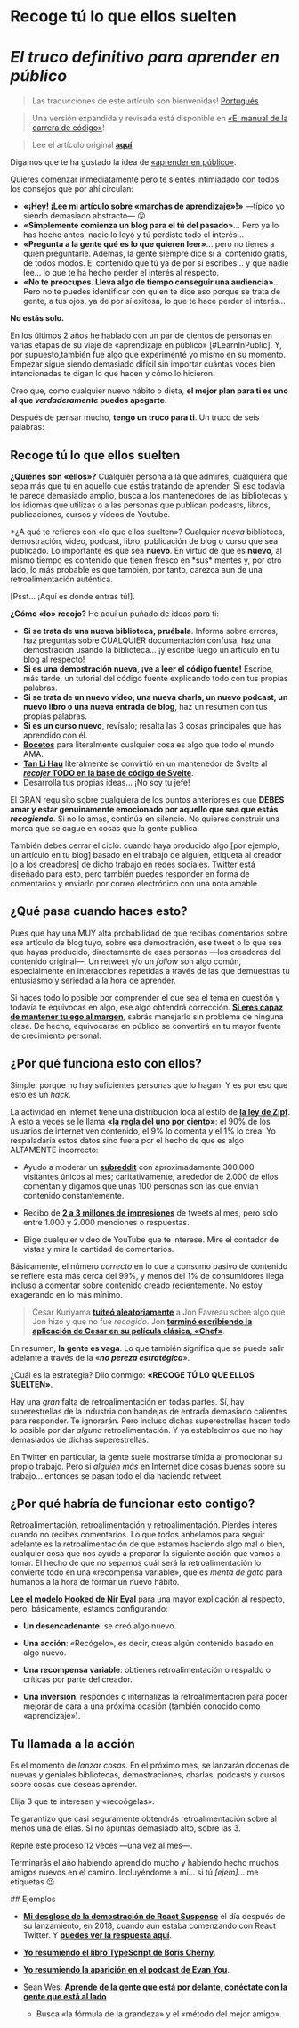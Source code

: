 # Recoge tú lo que ellos suelten

# _El truco definitivo para aprender en público_

> Las traducciones de este artículo son bienvenidas! [Portugués](https://meleu.github.io/artigos-traduzidos/aprenda-em-publico-hack.html)

> Una versión expandida y revisada está disponible en [«El manual de la carrera de código»](https://www.learninpublic.org/)!

> Lee el artículo original **[aquí](https://www.swyx.io/puwtpd)**

Digamos que te ha gustado la idea de [«aprender en público»](https://www.swyx.io/writing/learn-in-public/).

Quieres comenzar inmediatamente pero te sientes intimiadado con todos los consejos que por ahí circulan:

- **«¡Hey! ¡Lee mi artículo sobre [«marchas de aprendizaje»](https://www.swyx.io/writing/learning-gears/)!»** —típico yo siendo demasiado abstracto— 😛
- **«Simplemente comienza un blog para el tú del pasado»**... Pero ya lo has hecho antes, nadie lo leyó y tú perdiste todo el interés...
- **«Pregunta a la gente qué es lo que quieren leer»**... pero no tienes a quien preguntarle. Además, la gente siempre dice sí al contenido gratis, de todos modos. El contenido que tú ya de por sí escribes... y que nadie lee... lo que te ha hecho perder el interés al respecto.
- **«No te preocupes. Lleva algo de tiempo conseguir una audiencia»**... Pero no te puedes identificar con quien te dice eso porque se trata de gente, a tus ojos, ya de por sí exitosa, lo que te hace perder el interés...

**No estás solo.**

En los últimos 2 años he hablado con un par de cientos de personas en varias etapas de su viaje de «aprendizaje en público» [#LearnInPublic]. Y, por supuesto,también fue algo que experimenté yo mismo en su momento. Empezar sigue siendo demasiado difícil sin importar cuántas voces bien intencionadas te digan lo que hacen y cómo lo hicieron.

Creo que, como cualquier nuevo hábito o dieta, **el mejor plan para ti es uno al que _verdaderamente_ puedes apegarte**.

Después de pensar mucho, **tengo un truco para ti**. Un truco de seis palabras:

## Recoge tú lo que ellos suelten

**¿Quiénes son «ellos»?** Cualquier persona a la que admires, cualquiera que sepa más que tú en aquello que estás tratando de aprender. Si eso todavía te parece demasiado amplio, busca a los mantenedores de las bibliotecas y los idiomas que utilizas o a las personas que publican podcasts, libros, publicaciones, cursos y vídeos de Youtube.

*¿A qué te refieres con «lo que ellos suelten»? Cualquier *nueva* biblioteca, demostración, video, podcast, libro, publicación de blog o curso que sea publicado. Lo importante es que sea **nuevo**. En virtud de que es **nuevo**, al mismo tiempo es contenido que tienen fresco en *sus\* mentes y, por otro lado, lo más probable es que también, por tanto, carezca aun de una retroalimentación auténtica.

[Psst... ¡Aquí es donde entras tú!].

**¿Cómo «lo» recojo?** He aquí un puñado de ideas para ti:

- **Si se trata de una nueva biblioteca, pruébala**. Informa sobre errores, haz preguntas sobre CUALQUIER documentación confusa, haz una demostración usando la biblioteca... ¡y escribe luego un artículo en tu blog al respecto!
- **Si es una demostración nueva, ¡ve a leer el código fuente!** Escribe, más tarde, un tutorial del código fuente explicando todo con tus propias palabras.
- **Si se trata de un nuevo vídeo, una nueva charla, un nuevo podcast, un nuevo libro o una nueva entrada de blog**, haz un resumen con tus propias palabras.
- **Si es un curso nuevo**, revísalo; resalta las 3 cosas principales que has aprendido con él.
- [**Bocetos**](https://illustrated.dev/) para literalmente cualquier cosa es algo que todo el mundo AMA.
- [**Tan Li Hau**](https://twitter.com/lihautan) literalmente se convirtió en un mantenedor de Svelte al [**_recojer_ TODO en la base de código de Svelte**](https://www.youtube.com/watch?v=nsua1124ahs).
- Desarrolla tus propias ideas... ¡No soy tu jefe!

El GRAN requisito sobre cualquiera de los puntos anteriores es que **DEBES amar y estar genuinamente emocionado por aquello que sea que estás _recogiendo_**. Si no lo amas, continúa en silencio. No quieres construir una marca que se cague en cosas que la gente publica.

También debes cerrar el ciclo: cuando haya producido algo [por ejemplo, un artículo en tu blog] basado en el trabajo de alguien, etiqueta al creador [o a los creadores] de dicho trabajo en redes sociales. Twitter está diseñado para esto, pero también puedes responder en forma de comentarios y enviarlo por correo electrónico con una nota amable.

## ¿Qué pasa cuando haces esto?

Pues que hay una MUY alta probabilidad de que recibas comentarios sobre ese artículo de blog tuyo, sobre esa demostración, ese tweet o lo que sea que hayas producido, directamente de esas personas —los creadores del contenido original—. Un retweet y/o un _follow_ son algo común, especialmente en interacciones repetidas a través de las que demuestras tu entusiasmo y seriedad a la hora de aprender.

Si haces todo lo posible por comprender el que sea el tema en cuestión y todavía te equivocas en algo, ese algo obtendrá corrección. **[Si eres capaz de mantener tu ego al margen](https://www.swyx.io/speaking/kentcdodds-podcast/)**, sabrás manejarlo sin problema de ninguna clase. De hecho, equivocarse en público se convertirá en tu mayor fuente de crecimiento personal.

## ¿Por qué funciona esto con ellos?

Simple: porque no hay suficientes personas que lo hagan. Y es por eso que esto es un _hack_.

La actividad en Internet tiene una distribución loca al estilo de **[la ley de Zipf](https://en.wikipedia.org/wiki/Zipf%27s_law)**. A esto a veces se le llama [**«la regla del uno por ciento»**](<https://en.wikipedia.org/wiki/1%25_rule_(Internet_culture)>): el 90% de los usuarios de internet ven contenido, el 9% lo comenta y el 1% lo crea. Yo respaladaría estos datos sino fuera por el hecho de que es algo ALTAMENTE incorrecto:

- Ayudo a moderar un [**subreddit**](https://www.reddit.com/r/reactjs) con aproximadamente 300.000 visitantes únicos al mes; caritativamente, alrededor de 2.000 de ellos comentan y digamos que unas 100 personas son las que envían contenido constantemente.

- Recibo de **[2 a 3 millones de impresiones](https://www.swyx.io/10000-loose-fans)** de tweets al mes, pero solo entre 1.000 y 2.000 menciones o respuestas.

- Elige cualquier video de YouTube que te interese. Mire el contador de vistas y mira la cantidad de comentarios.

Básicamente, el número _correcto_ en lo que a consumo pasivo de contenido se refiere está más cerca del 99%, y menos del 1% de consumidores llega incluso a comentar sobre contenido creado recientemente. No estoy exagerando en lo más mínimo.

> Cesar Kuriyama [**tuiteó aleatoriamente**](https://twitter.com/cesarkuriyama/status/331652847806595072) a Jon Favreau sobre algo que Jon hizo y que no fue _recogido_. Jon [**terminó escribiendo la aplicación de Cesar en su película clásica, «Chef»**](https://www.indiehackers.com/podcast/141-cesar-kuriyama-of-1-second-everyday).

En resumen, **la gente es vaga**. Lo que también significa que se puede salir adelante a través de la «**_no pereza estratégica_**».

¿Cuál es la estrategia? Dilo conmigo: **«RECOGE TÚ LO QUE ELLOS SUELTEN»**.

Hay una _gran_ falta de retroalimentación en todas partes. Sí, hay superestrellas de la industria con bandejas de entrada demasiado calientes para responder. Te ignorarán. Pero incluso dichas superestrellas hacen todo lo posible por dar _alguna_ retroalimentación. Y ya establecimos que no hay demasiados de dichas superestrellas.

En Twitter en particular, la gente suele mostrarse tímida al promocionar su propio trabajo. Pero si _alguien más_ en Internet dice cosas buenas sobre su trabajo... entonces se pasan todo el día haciendo retweet.

## ¿Por qué habría de funcionar esto contigo?

Retroalimentación, retroalimentación y retroalimentación. Pierdes interés cuando no recibes comentarios. Lo que todos anhelamos para seguir adelante es la retroalimentación de que estamos haciendo algo mal o bien, cualquier cosa que nos ayude a preparar la siguiente acción que vamos a tomar. El hecho de que no sepamos cuál será la retroalimentación lo convierte todo en una «recompensa variable», que es _menta de gato_ para humanos a la hora de formar un nuevo hábito.

**[Lee el modelo Hooked de Nir Eyal](https://www.nirandfar.com/how-to-manufacture-desire/)** para una mayor explicación al respecto, pero, básicamente, estamos configurando:

- **Un desencadenante**: se creó algo nuevo.

- **Una acción**: «Recógelo», es decir, creas algún contenido basado en algo nuevo.

- **Una recompensa variable**: obtienes retroalimentación o respaldo o críticas por parte del creador.

- **Una inversión**: respondes o internalizas la retroalimentación para poder mejorar de cara a una próxima ocasión (también conocido como «aprendizaje»).

## Tu llamada a la acción

Es el momento de _lanzar cosas_. En el próximo mes, se lanzarán docenas de nuevas y geniales bibliotecas, demostraciones, charlas, podcasts y cursos sobre cosas que deseas aprender.

Elija 3 que te interesen y «recoógelas».

Te garantizo que casi seguramente obtendrás retroalimentación sobre al menos una de ellas. Si no apuntas demasiado alto, sobre las 3.

Repite este proceso 12 veces —una vez al mes—.

Terminarás el año habiendo aprendido mucho y habiendo hecho muchos amigos nuevos en el camino. Incluyéndome a mí... si tú _[ejem]_... me etiquetas 😉

## Ejemplos

- **[Mi desglose de la demostración de React Suspense](https://dev.to/swyx/a-walkthrough-of-that-react-suspense-demo--4j6a)** el día después de su lanzamiento, en 2018, cuando aun estaba comenzando con React Twitter. Y **[puedes ver la respuesta aquí](https://twitter.com/search?f=tweets&q=https%3A%2F%2Fdev.to%2Fswyx%2Fa-walkthrough-of-that-react-suspense-demo--4j6a%20)**.

- **[Yo resumiendo el libro TypeScript de Boris Cherny](https://twitter.com/swyx/status/1135525665971695617#m)**.

- **[Yo resumiendo la aparición en el podcast de Evan You](https://twitter.com/swyx/status/1199619073836867585#m)**.

- Sean Wes: **[Aprende de la gente que está por delante, conéctate con la gente que está al lado](https://podtail.com/en/podcast/seanwes-podcast/486-sabbatical-episode-finding-community-part-3-of/)**

  - Busca «la fórmula de la grandeza» y el «método del mejor amigo».
